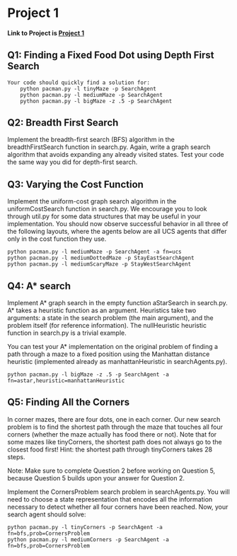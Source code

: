 # Project 1

#### Link to Project is [Project 1](https://inst.eecs.berkeley.edu/~cs188/sp23/projects/proj1/#q1-3-pts-finding-a-fixed-food-dot-using-depth-first-search)

## Q1: Finding a Fixed Food Dot using Depth First Search


	Your code should quickly find a solution for:
		python pacman.py -l tinyMaze -p SearchAgent
		python pacman.py -l mediumMaze -p SearchAgent
		python pacman.py -l bigMaze -z .5 -p SearchAgent
	
## Q2: Breadth First Search

Implement the breadth-first search (BFS) algorithm in the breadthFirstSearch function in search.py. Again, write a graph search algorithm that avoids expanding any already visited states. Test your code the same way you did for depth-first search.

## Q3: Varying the Cost Function

Implement the uniform-cost graph search algorithm in the uniformCostSearch function in search.py. We encourage you to look through util.py for some data structures that may be useful in your implementation. You should now observe successful behavior in all three of the following layouts, where the agents below are all UCS agents that differ only in the cost function they use.
	
	python pacman.py -l mediumMaze -p SearchAgent -a fn=ucs
	python pacman.py -l mediumDottedMaze -p StayEastSearchAgent
	python pacman.py -l mediumScaryMaze -p StayWestSearchAgent

## Q4: A\* search

Implement A\* graph search in the empty function aStarSearch in search.py. A\* takes a heuristic function as an argument. Heuristics take two arguments: a state in the search problem (the main argument), and the problem itself (for reference information). The nullHeuristic heuristic function in search.py is a trivial example.

You can test your A\* implementation on the original problem of finding a path through a maze to a fixed position using the Manhattan distance heuristic (implemented already as manhattanHeuristic in searchAgents.py).

	python pacman.py -l bigMaze -z .5 -p SearchAgent -a fn=astar,heuristic=manhattanHeuristic

## Q5: Finding All the Corners

In corner mazes, there are four dots, one in each corner. Our new search problem is to find the shortest path through the maze that touches all four corners (whether the maze actually has food there or not). Note that for some mazes like tinyCorners, the shortest path does not always go to the closest food first! Hint: the shortest path through tinyCorners takes 28 steps.

Note: Make sure to complete Question 2 before working on Question 5, because Question 5 builds upon your answer for Question 2.

Implement the CornersProblem search problem in searchAgents.py. You will need to choose a state representation that encodes all the information necessary to detect whether all four corners have been reached. Now, your search agent should solve:

	python pacman.py -l tinyCorners -p SearchAgent -a fn=bfs,prob=CornersProblem
	python pacman.py -l mediumCorners -p SearchAgent -a fn=bfs,prob=CornersProblem
